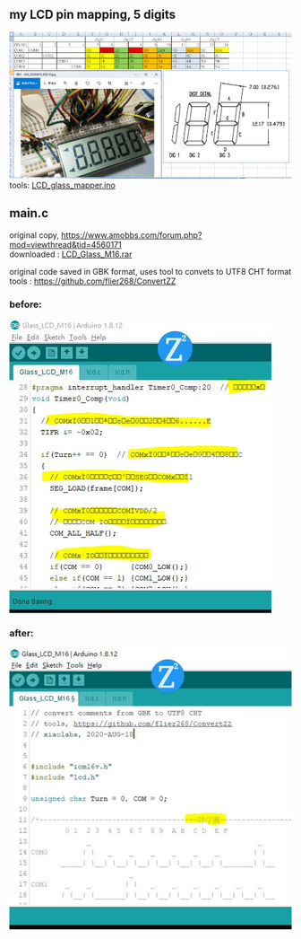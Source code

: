 ## my LCD pin mapping, 5 digits   
![pin_mapping_lcd_glass_5_digits.JPG](pin_mapping_lcd_glass_5_digits.JPG)  
tools: [LCD_glass_mapper.ino](LCD_glass_mapper.ino)  
  
  
  
## main.c
original copy, https://www.amobbs.com/forum.php?mod=viewthread&tid=4560171    
downloaded : [LCD_Glass_M16.rar](LCD_Glass_M16.rar)

original code saved in GBK format, uses tool to convets to UTF8 CHT format  
tools : https://github.com/flier268/ConvertZZ  

### before:  
![GBK_display_NG.JPG](GBK_display_NG.JPG)  
  
### after:  
![UTF8_CHT_display_OK.JPG](UTF8_CHT_display_OK.JPG)  

  





